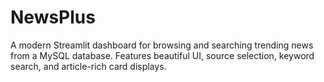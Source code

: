 # NewsPlus
A modern Streamlit dashboard for browsing and searching trending news from a MySQL database. Features beautiful UI, source selection, keyword search, and article-rich card displays.
